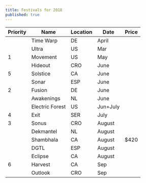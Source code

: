 ```yaml
---
title: Festivals for 2018
published: true
---
```


|Priority|Name             |Location   |  Date  |  Price|
|--------|-----------------|-----------|--------|-------|
|        | Time Warp       | DE        | April  |       |
|        | Ultra           | US        | Mar    |       |
|1       | Movement        | US        | May    |       |
|        | Hideout         | CRO       | June   |       |
|5       | Solstice        | CA        | June   |       |
|        | Sonar           | ESP       | June   |       |
| 2      | Fusion          | DE        | June   |       |
|        | Awakenings      | NL        | June   |       |
|        | Electric Forest | US        |Jun+July|       |
| 4      | Exit            | SER       | July   |       |
| 3      | Sonus           | CRO       | August |       |
|        | Dekmantel       | NL        | August |       |
|        | Shambhala       | CA        | August |$420   |
|        | DGTL            | ESP       | August |       |
|        | Eclipse         | CA        | August |       |
| 6      | Harvest         | CA        | Sep    |       |
|        | Outlook         | CRO       | Sep    |       |
